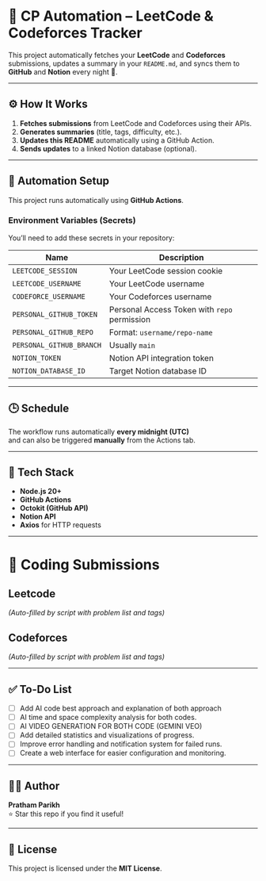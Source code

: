 # 🧠 CP Automation – LeetCode & Codeforces Tracker

This project automatically fetches your **LeetCode** and **Codeforces** submissions, updates a summary in your `README.md`, and syncs them to **GitHub** and **Notion** every night 🌙.

---

## ⚙️ How It Works

1. **Fetches submissions** from LeetCode and Codeforces using their APIs.  
2. **Generates summaries** (title, tags, difficulty, etc.).  
3. **Updates this README** automatically using a GitHub Action.  
4. **Sends updates** to a linked Notion database (optional).

---

## 🚀 Automation Setup

This project runs automatically using **GitHub Actions**.

### Environment Variables (Secrets)
You’ll need to add these secrets in your repository:

| Name | Description |
|------|--------------|
| `LEETCODE_SESSION` | Your LeetCode session cookie |
| `LEETCODE_USERNAME` | Your LeetCode username |
| `CODEFORCE_USERNAME` | Your Codeforces username |
| `PERSONAL_GITHUB_TOKEN` | Personal Access Token with `repo` permission |
| `PERSONAL_GITHUB_REPO` | Format: `username/repo-name` |
| `PERSONAL_GITHUB_BRANCH` | Usually `main` |
| `NOTION_TOKEN` | Notion API integration token |
| `NOTION_DATABASE_ID` | Target Notion database ID |

---

## 🕒 Schedule

The workflow runs automatically **every midnight (UTC)**  
and can also be triggered **manually** from the Actions tab.

---

## 🧩 Tech Stack

- **Node.js 20+**
- **GitHub Actions**
- **Octokit (GitHub API)**
- **Notion API**
- **Axios** for HTTP requests

---

# 🧮 Coding Submissions

## Leetcode

*(Auto-filled by script with problem list and tags)*

## Codeforces

*(Auto-filled by script with problem list and tags)*

---

## ✅ To-Do List

-   [ ] Add AI code best approach and explanation of both approach
-   [ ] AI time and space complexity analysis for both codes.
-   [ ] AI VIDEO GENERATION FOR BOTH CODE (GEMINI VEO) 
-   [ ] Add detailed statistics and visualizations of progress.
-   [ ] Improve error handling and notification system for failed runs.
-   [ ] Create a web interface for easier configuration and monitoring.

---

## 🧑‍💻 Author

**Pratham Parikh**  
⭐ Star this repo if you find it useful!

---

## 📄 License

This project is licensed under the **MIT License**.
